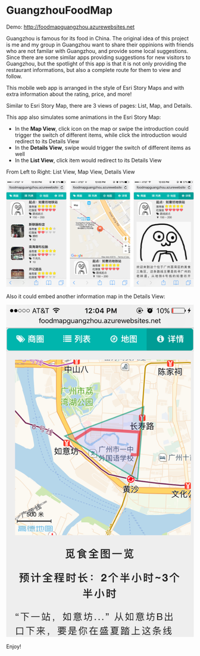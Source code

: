 # GuangzhouFoodMap

Demo: http://foodmapguangzhou.azurewebsites.net

Guangzhou is famous for its food in China. The original idea of this project is me and my group in Guangzhou want to share their oppinions with friends who are not familar with Guangzhou, and provide some local suggestions. Since there are some similar apps providing suggestions for new visitors to Guangzhou, but the spotlight of this app is that it is not only providing the restaurant informations, but also a complete route for them to view and follow.

This mobile web app is arranged in the style of Esri Story Maps and with extra information about the rating, price, and more!

Similar to Esri Story Map, there are 3 views of pages: List, Map, and Details.

This app also simulates some animations in the Esri Story Map:

- In the **Map View**, click icon on the map or swipe the introduction could trigger the switch of different items, while click the introduction would redirect to its Details View
- In the **Details View**, swipe would trigger the switch of different items as well
- In the **List View**, click item would redirect to its Details View

From Left to Right: List View, Map View, Details View

![Main](https://github.com/YukiDayDreamer/Guangzhou-FoodMap/blob/master/README/views.png)

Also it could embed another information map in the Details View:

![Inner Map](https://github.com/YukiDayDreamer/Guangzhou-FoodMap/blob/master/README/innerMap.png)


Enjoy!
